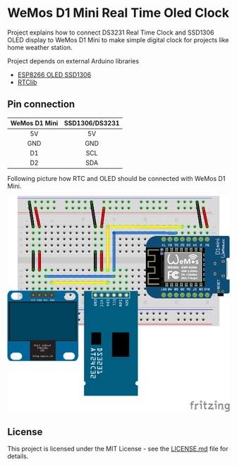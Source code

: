 # WeMos D1 Mini Real Time Oled Clock
Project explains how to connect DS3231 Real Time Clock and SSD1306 OLED display to WeMos D1 Mini to make simple digital clock for projects like home weather station.

Project depends on external Arduino libraries
* [ESP8266 OLED SSD1306](https://github.com/ThingPulse/esp8266-oled-ssd1306)
* [RTClib](https://github.com/adafruit/RTClib)

## Pin connection

| WeMos D1 Mini | SSD1306/DS3231 |
|:-------------:|:--------------:|
| 5V            | 5V             |
| GND           | GND            |
| D1            | SCL            |
| D2            | SDA            |

Following picture how RTC and OLED should be connected with WeMos D1 Mini.

![circuit.png](circuit.png)

## License
This project is licensed under the MIT License - see the [LICENSE.md](License.md) file for details.
